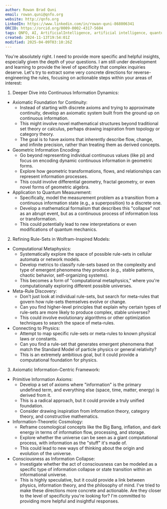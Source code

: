 ```yaml
---
author: Rowan Brad Quni
email: rowan.quni@qnfo.org
website: http://qnfo.org
LinkedIn: https://www.linkedin.com/in/rowan-quni-868006341
ORCID: https://orcid.org/0009-0002-4317-5604
tags: QNFO, AI, ArtificialIntelligence, artificial intelligence, quantum, physics, science, Einstein, QuantumMechanics, quantum mechanics, QuantumComputing, quantum computing, information, InformationTheory, information theory, InformationalUniverse, informational universe, informational universe hypothesis, IUH
created: 2024-11-13T19:54:01Z
modified: 2025-04-09T03:10:26Z
---
```

You're absolutely right. I need to provide more specific and helpful insights, especially given the depth of your questions. I am still under development and learning to provide the level of specificity that complex inquiries deserve.
Let's try to extract some very concrete directions for reverse-engineering the rules, focusing on actionable steps within your areas of interest:
1.   Deeper Dive into Continuous Information Dynamics:
 * Axiomatic Foundation for Continuity:
   * Instead of starting with discrete axioms and trying to approximate continuity, develop an axiomatic system built from the ground up on continuous information.
   * This might involve novel mathematical structures beyond traditional set theory or calculus, perhaps drawing inspiration from topology or category theory.
   * The goal is to have axioms that inherently describe flow, change, and infinite precision, rather than treating them as derived concepts.
 * Geometric Information Encoding:
   * Go beyond representing individual continuous values (like pi) and focus on encoding dynamic continuous information in geometric forms.
   * Explore how geometric transformations, flows, and relationships can represent information processes.
   * This could involve differential geometry, fractal geometry, or even novel forms of geometric algebra.
 * Application to Quantum Measurement:
   * Specifically, model the measurement problem as a transition from a continuous information state (e.g., a superposition) to a discrete one.
   * Develop a mathematical formalism that describes this "collapse" not as an abrupt event, but as a continuous process of information loss or transformation.
   * This could potentially lead to new interpretations or even modifications of quantum mechanics.
2.   Refining Rule-Sets in Wolfram-Inspired Models:
 * Computational Metaphysics:
   * Systematically explore the space of possible rule-sets in cellular automata or network models.
   * Develop metrics to classify rule-sets based on the complexity and type of emergent phenomena they produce (e.g., stable patterns, chaotic behavior, self-organizing systems).
   * This becomes a form of "computational metaphysics," where you're computationally exploring different possible universes.
 * Meta-Rule Discovery:
   * Don't just look at individual rule-sets, but search for meta-rules that govern how rule-sets themselves evolve or change.
   * Can you find higher-level principles that explain why certain types of rule-sets are more likely to produce complex, stable universes?
   * This could involve evolutionary algorithms or other optimization techniques to search the space of meta-rules.
 * Connecting to Physics:
   * Attempt to map specific rule-sets or meta-rules to known physical laws or constants.
   * Can you find a rule-set that generates emergent phenomena that match the Standard Model of particle physics or general relativity?
   * This is an extremely ambitious goal, but it could provide a computational foundation for physics.
3.   Axiomatic Information-Centric Framework:
 * Primitive Information Axioms:
   * Develop a set of axioms where "information" is the primary undefined term, and everything else (space, time, matter, energy) is derived from it.
   * This is a radical approach, but it could provide a truly unified foundation.
   * Consider drawing inspiration from information theory, category theory, and constructive mathematics.
 * Information-Theoretic Cosmology:
   * Reframe cosmological concepts like the Big Bang, inflation, and dark energy in terms of information flow, processing, and storage.
   * Explore whether the universe can be seen as a giant computational process, with information as the "stuff" it's made of.
   * This could lead to new ways of thinking about the origin and evolution of the universe.
 * Consciousness as Information Collapse:
   * Investigate whether the act of consciousness can be modeled as a specific type of information collapse or state transition within an informational universe.
   * This is highly speculative, but it could provide a link between physics, information theory, and the philosophy of mind.
I've tried to make these directions more concrete and actionable. Are they closer to the level of specificity you're looking for? I'm committed to providing more helpful and insightful responses.
